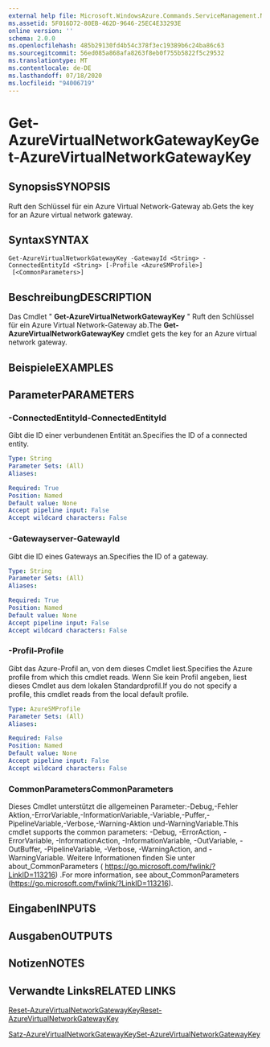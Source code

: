 ```yaml
---
external help file: Microsoft.WindowsAzure.Commands.ServiceManagement.Network.dll-Help.xml
ms.assetid: 5F016D72-80EB-462D-9646-25EC4E33293E
online version: ''
schema: 2.0.0
ms.openlocfilehash: 485b29130fd4b54c378f3ec19389b6c24ba86c63
ms.sourcegitcommit: 56ed085a868afa8263f8eb0f755b5822f5c29532
ms.translationtype: MT
ms.contentlocale: de-DE
ms.lasthandoff: 07/18/2020
ms.locfileid: "94006719"
---
```

# <span data-ttu-id="20606-101">Get-AzureVirtualNetworkGatewayKey</span><span class="sxs-lookup"><span data-stu-id="20606-101">Get-AzureVirtualNetworkGatewayKey</span></span>

## <span data-ttu-id="20606-102">Synopsis</span><span class="sxs-lookup"><span data-stu-id="20606-102">SYNOPSIS</span></span>
<span data-ttu-id="20606-103">Ruft den Schlüssel für ein Azure Virtual Network-Gateway ab.</span><span class="sxs-lookup"><span data-stu-id="20606-103">Gets the key for an Azure virtual network gateway.</span></span>

## <span data-ttu-id="20606-104">Syntax</span><span class="sxs-lookup"><span data-stu-id="20606-104">SYNTAX</span></span>

```
Get-AzureVirtualNetworkGatewayKey -GatewayId <String> -ConnectedEntityId <String> [-Profile <AzureSMProfile>]
 [<CommonParameters>]
```

## <span data-ttu-id="20606-105">Beschreibung</span><span class="sxs-lookup"><span data-stu-id="20606-105">DESCRIPTION</span></span>
<span data-ttu-id="20606-106">Das Cmdlet " **Get-AzureVirtualNetworkGatewayKey** " Ruft den Schlüssel für ein Azure Virtual Network-Gateway ab.</span><span class="sxs-lookup"><span data-stu-id="20606-106">The **Get-AzureVirtualNetworkGatewayKey** cmdlet gets the key for an Azure virtual network gateway.</span></span>

## <span data-ttu-id="20606-107">Beispiele</span><span class="sxs-lookup"><span data-stu-id="20606-107">EXAMPLES</span></span>

## <span data-ttu-id="20606-108">Parameter</span><span class="sxs-lookup"><span data-stu-id="20606-108">PARAMETERS</span></span>

### <span data-ttu-id="20606-109">-ConnectedEntityId</span><span class="sxs-lookup"><span data-stu-id="20606-109">-ConnectedEntityId</span></span>
<span data-ttu-id="20606-110">Gibt die ID einer verbundenen Entität an.</span><span class="sxs-lookup"><span data-stu-id="20606-110">Specifies the ID of a connected entity.</span></span>

```yaml
Type: String
Parameter Sets: (All)
Aliases: 

Required: True
Position: Named
Default value: None
Accept pipeline input: False
Accept wildcard characters: False
```

### <span data-ttu-id="20606-111">-Gatewayserver</span><span class="sxs-lookup"><span data-stu-id="20606-111">-GatewayId</span></span>
<span data-ttu-id="20606-112">Gibt die ID eines Gateways an.</span><span class="sxs-lookup"><span data-stu-id="20606-112">Specifies the ID of a gateway.</span></span>

```yaml
Type: String
Parameter Sets: (All)
Aliases: 

Required: True
Position: Named
Default value: None
Accept pipeline input: False
Accept wildcard characters: False
```

### <span data-ttu-id="20606-113">-Profil</span><span class="sxs-lookup"><span data-stu-id="20606-113">-Profile</span></span>
<span data-ttu-id="20606-114">Gibt das Azure-Profil an, von dem dieses Cmdlet liest.</span><span class="sxs-lookup"><span data-stu-id="20606-114">Specifies the Azure profile from which this cmdlet reads.</span></span> <span data-ttu-id="20606-115">Wenn Sie kein Profil angeben, liest dieses Cmdlet aus dem lokalen Standardprofil.</span><span class="sxs-lookup"><span data-stu-id="20606-115">If you do not specify a profile, this cmdlet reads from the local default profile.</span></span>

```yaml
Type: AzureSMProfile
Parameter Sets: (All)
Aliases: 

Required: False
Position: Named
Default value: None
Accept pipeline input: False
Accept wildcard characters: False
```

### <span data-ttu-id="20606-116">CommonParameters</span><span class="sxs-lookup"><span data-stu-id="20606-116">CommonParameters</span></span>
<span data-ttu-id="20606-117">Dieses Cmdlet unterstützt die allgemeinen Parameter:-Debug,-Fehler Aktion,-ErrorVariable,-InformationVariable,-Variable,-Puffer,-PipelineVariable,-Verbose,-Warning-Aktion und-WarningVariable.</span><span class="sxs-lookup"><span data-stu-id="20606-117">This cmdlet supports the common parameters: -Debug, -ErrorAction, -ErrorVariable, -InformationAction, -InformationVariable, -OutVariable, -OutBuffer, -PipelineVariable, -Verbose, -WarningAction, and -WarningVariable.</span></span> <span data-ttu-id="20606-118">Weitere Informationen finden Sie unter about_CommonParameters ( https://go.microsoft.com/fwlink/?LinkID=113216) .</span><span class="sxs-lookup"><span data-stu-id="20606-118">For more information, see about_CommonParameters (https://go.microsoft.com/fwlink/?LinkID=113216).</span></span>

## <span data-ttu-id="20606-119">Eingaben</span><span class="sxs-lookup"><span data-stu-id="20606-119">INPUTS</span></span>

## <span data-ttu-id="20606-120">Ausgaben</span><span class="sxs-lookup"><span data-stu-id="20606-120">OUTPUTS</span></span>

## <span data-ttu-id="20606-121">Notizen</span><span class="sxs-lookup"><span data-stu-id="20606-121">NOTES</span></span>

## <span data-ttu-id="20606-122">Verwandte Links</span><span class="sxs-lookup"><span data-stu-id="20606-122">RELATED LINKS</span></span>

[<span data-ttu-id="20606-123">Reset-AzureVirtualNetworkGatewayKey</span><span class="sxs-lookup"><span data-stu-id="20606-123">Reset-AzureVirtualNetworkGatewayKey</span></span>](./Reset-AzureVirtualNetworkGatewayKey.md)

[<span data-ttu-id="20606-124">Satz-AzureVirtualNetworkGatewayKey</span><span class="sxs-lookup"><span data-stu-id="20606-124">Set-AzureVirtualNetworkGatewayKey</span></span>](./Set-AzureVirtualNetworkGatewayKey.md)


